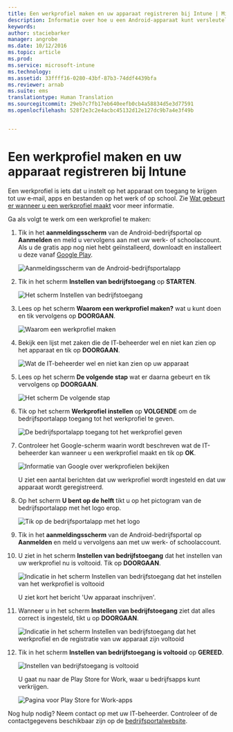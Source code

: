 ```yaml
---
title: Een werkprofiel maken en uw apparaat registreren bij Intune | Microsoft Intune
description: Informatie over hoe u een Android-apparaat kunt versleutelen
keywords: 
author: staciebarker
manager: angrobe
ms.date: 10/12/2016
ms.topic: article
ms.prod: 
ms.service: microsoft-intune
ms.technology: 
ms.assetid: 33ffff16-0280-43bf-87b3-74ddf4439bfa
ms.reviewer: arnab
ms.suite: ems
translationtype: Human Translation
ms.sourcegitcommit: 29eb7c7fb17eb640eefb0cb4a58834d5e3d77591
ms.openlocfilehash: 528f2e3c2e4acbc45132d12e127dc9b7a4e3f49b


---
```



# Een werkprofiel maken en uw apparaat registreren bij Intune

Een werkprofiel is iets dat u instelt op het apparaat om toegang te krijgen tot uw e‑mail, apps en bestanden op het werk of op school. Zie [Wat gebeurt er wanneer u een werkprofiel maakt](what-happens-when-you-create-a-work-profile-android.md) voor meer informatie.

Ga als volgt te werk om een werkprofiel te maken:

1.  Tik in het **aanmeldingsscherm** van de Android-bedrijfsportal op **Aanmelden** en meld u vervolgens aan met uw werk- of schoolaccount. Als u de gratis app nog niet hebt geïnstalleerd, downloadt en installeert u deze vanaf [Google Play](http://play.google.com/store/apps/details?id=com.microsoft.windowsintune.companyportal).

    ![Aanmeldingsscherm van de Android-bedrijfsportalapp](./media/and-enroll-0-welcome-screen.png)

2. Tik in het scherm **Instellen van bedrijfstoegang** op **STARTEN**.

    ![Het scherm Instellen van bedrijfstoegang](./media/andr-afw-begin-company-access-setup.png)

3.  Lees op het scherm **Waarom een werkprofiel maken?** wat u kunt doen en tik vervolgens op **DOORGAAN**.

    ![Waarom een werkprofiel maken](./media/andr-afw-why-create-a-work-profile.png)

4.  Bekijk een lijst met zaken die de IT-beheerder wel en niet kan zien op het apparaat en tik op **DOORGAAN**.

    ![Wat de IT-beheerder wel en niet kan zien op uw apparaat](./media/andr-afw-what-it-can-see-on-your-device.png)

5.  Lees op het scherm **De volgende stap** wat er daarna gebeurt en tik vervolgens op **DOORGAAN**.

    ![Het scherm De volgende stap](./media/andr-afw-what-comes-next.png)

6. Tik op het scherm **Werkprofiel instellen** op **VOLGENDE** om de bedrijfsportalapp toegang tot het werkprofiel te geven.

    ![De bedrijfsportalapp toegang tot het werkprofiel geven](./media/andr-afw-tap-next-to-set-up-work-profile.png)

7. Controleer het Google-scherm waarin wordt beschreven wat de IT-beheerder kan wanneer u een werkprofiel maakt en tik op **OK**.

    ![Informatie van Google over werkprofielen bekijken](./media/andr-afw-google-screen-what-it-can-do.png)

    U ziet een aantal berichten dat uw werkprofiel wordt ingesteld en dat uw apparaat wordt geregistreerd.

8. Op het scherm **U bent op de helft** tikt u op het pictogram van de bedrijfsportalapp met het logo erop.

    ![Tik op de bedrijfsportalapp met het logo](./media/andr-afw-tap-work-badged-company-portal-icon2.png)

9. Tik in het **aanmeldingsscherm** van de Android-bedrijfsportal op **Aanmelden** en meld u vervolgens aan met uw werk- of schoolaccount.

10. U ziet in het scherm **Instellen van bedrijfstoegang** dat het instellen van uw werkprofiel nu is voltooid. Tik op **DOORGAAN**.

    ![Indicatie in het scherm Instellen van bedrijfstoegang dat het instellen van het werkprofiel is voltooid](./media/andr-afw-work-profile-now-set-up.png)

    U ziet kort het bericht 'Uw apparaat inschrijven'.

11. Wanneer u in het scherm **Instellen van bedrijfstoegang** ziet dat alles correct is ingesteld, tikt u op **DOORGAAN**. 

    ![Indicatie in het scherm Instellen van bedrijfstoegang dat het werkprofiel en de registratie van uw apparaat zijn voltooid](./media/andr-afw-company-access-setup-green-checks.png)

12. Tik in het scherm **Instellen van bedrijfstoegang is voltooid** op **GEREED**.

    ![Instellen van bedrijfstoegang is voltooid](./media/andr-afw-company-access-setup-complete.png)

    U gaat nu naar de Play Store for Work, waar u bedrijfsapps kunt verkrijgen.

    ![Pagina voor Play Store for Work-apps](./media/andr-afw-tap-work-play-store-icon.png)

Nog hulp nodig? Neem contact op met uw IT-beheerder. Controleer of de contactgegevens beschikbaar zijn op de [bedrjifsportalwebsite](http://portal.manage.microsoft.com).





<!--HONumber=Oct16_HO2-->


